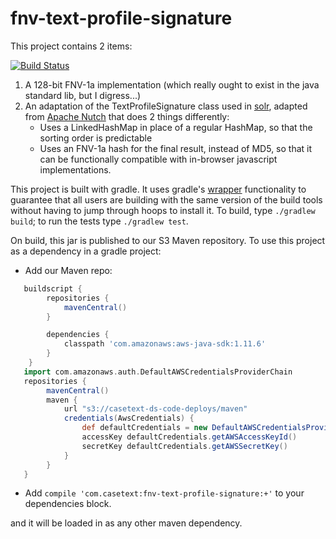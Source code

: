 # fnv-text-profile-signature
This project contains 2 items:

[![Build Status](https://travis-ci.org/casetext/fnv-text-profile-signature.svg?branch=master)](https://travis-ci.org/casetext/fnv-text-profile-signature)

1. A 128-bit FNV-1a implementation (which really ought to exist in the java standard lib, but I digress...)
2. An adaptation of the TextProfileSignature class used in [solr](http://lucene.apache.org/solr/), adapted from [Apache Nutch](http://nutch.apache.org/) that does 2 things differently:
    * Uses a LinkedHashMap in place of a regular HashMap, so that the sorting order is predictable
    * Uses an FNV-1a hash for the final result, instead of MD5, so that it can be functionally compatible with in-browser javascript implementations.

This project is built with gradle.  It uses gradle's [wrapper](https://docs.gradle.org/current/userguide/gradle_wrapper.html) functionality to guarantee that all users are building with the same version of the build tools without having to jump through hoops to install it.  To build, type `./gradlew build`; to run the tests type `./gradlew test`.

On build, this jar is published to our S3 Maven repository. To use this project as a dependency in a gradle project:

* Add our Maven repo:
```groovy
   buildscript {
        repositories {
            mavenCentral()
        }

        dependencies {
            classpath 'com.amazonaws:aws-java-sdk:1.11.6'
        }
    }
   import com.amazonaws.auth.DefaultAWSCredentialsProviderChain
   repositories {
        mavenCentral()
        maven {
            url "s3://casetext-ds-code-deploys/maven"
            credentials(AwsCredentials) {
                def defaultCredentials = new DefaultAWSCredentialsProviderChain().getCredentials()
                accessKey defaultCredentials.getAWSAccessKeyId()
                secretKey defaultCredentials.getAWSSecretKey()
            }
        }
   }
```
* Add `compile 'com.casetext:fnv-text-profile-signature:+'` to your dependencies block.

and it will be loaded in as any other maven dependency.
